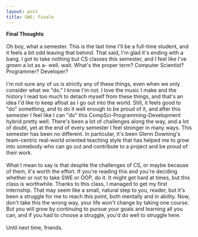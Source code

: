 ```yaml
---
layout: post
title: SWE; Finale
---
```


<b>Final Thoughts</b><br><br>
Oh boy, what a semester. This is the last time I'll be a full-time student, and it feels a bit odd leaving that behind. That said, I'm glad it's ending with a bang. I got to take nothing but CS classes this semester, and I feel like I've grown a lot as a- well. wait. What's the proper term? Computer Scientist? Programmer? Developer?<br><br>
I'm not sure any of us is strictly any of these things, even when we only consider what we "do." I know I'm not. I love the music I make and the history I read too much to detach myself from these things, and that's an idea I'd like to keep afloat as I go out into the world. Still, it feels good to "do" something, and to do it well enough to be proud of it, and after this semester I feel like I can "do" this CompSci-Programming-Development hybrid pretty well. There's been a lot of challenges along the way, and a lot of doubt, yet at the end of every semester I feel stronger in many ways. This semester has been no different. In particular, it's been Glenn Downing's team-centric real-world oriented teaching style that has helped me to grow into somebody who can go out and contribute to a project and be proud of their work.<br><br>
What I mean to say is that despite the challenges of CS, or maybe because of them, it's worth the effort. If you're reading this and you're deciding whether or not to take SWE or OOP, do it. It might get hard at times, but this class is worthwhile. Thanks to this class, I managed to get my first internship. That may seem like a small, natural step to you, reader, but it's been a struggle for me to reach this point, both mentally and in ability. Now, don't take this the wrong way, your life won't change by taking one course. But you will grow by continuing to pursue your goals and learning all you can, and if you had to choose a struggle, you'd do well to struggle here.<br><br>
Until next time, friends.
